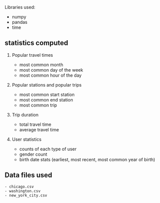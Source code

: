 Libraries used:
- numpy
- pandas
- time


## statistics computed

1. Popular travel times
    - most common month
    - most common day of the week
    - most common hour of the day

2. Popular stations and popular trips
    - most common start station
    - most common end station 
    - most common trip

3. Trip duration
    - total travel time
    - average travel time

4. User statistics
    - counts of each type of user
    - gender count
    - birth date stats (earliest, most recent, most common year of birth)

## Data files used
    - chicago.csv
    - washington.csv
    - new_york_city.csv